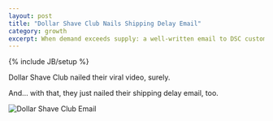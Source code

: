 ```yaml
---
layout: post
title: "Dollar Shave Club Nails Shipping Delay Email"
category: growth
excerpt: When demand exceeds supply: a well-written email to DSC customers…
---
```

{% include JB/setup %}

Dollar Shave Club nailed their viral video, surely.

And… with that, they just nailed their shipping delay email, too.

![Dollar Shave Club Email](/assets/images/dollar-shave-email.png)